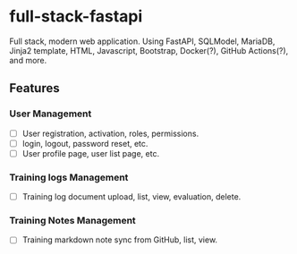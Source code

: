 # full-stack-fastapi

Full stack, modern web application. Using FastAPI, SQLModel, MariaDB,  Jinja2 template, HTML, Javascript, Bootstrap, Docker(?), GitHub Actions(?), and more.

## Features

### User Management

- [ ] User registration, activation, roles, permissions. 
- [ ] login, logout, password reset, etc.
- [ ] User profile page, user list page, etc.

### Training logs Management

- [ ] Training log document upload, list, view, evaluation, delete.

### Training Notes Management

- [ ] Training markdown note sync from GitHub, list, view.